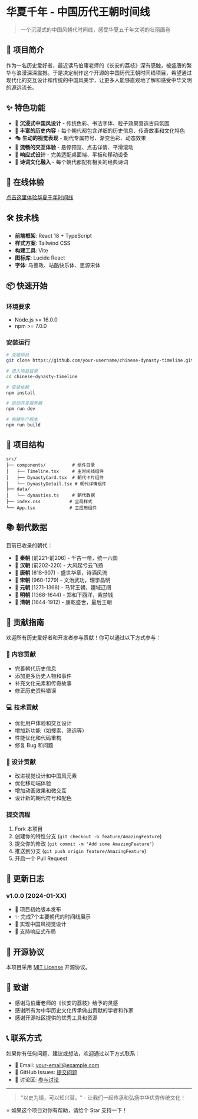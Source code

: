 # 华夏千年 - 中国历代王朝时间线

> 一个沉浸式的中国风朝代时间线，感受华夏五千年文明的壮丽画卷

## 🌟 项目简介

作为一名历史爱好者，最近读马伯庸老师的《长安的荔枝》深有感触，被盛唐的繁华与浪漫深深震撼。于是决定制作这个开源的中国历代王朝时间线项目，希望通过现代化的交互设计和传统的中国风美学，让更多人能够直观地了解和感受中华文明的源远流长。

## ✨ 特色功能

- 🎨 **沉浸式中国风设计** - 传统色彩、书法字体、粒子效果营造古典氛围
- 📜 **丰富的历史内容** - 每个朝代都包含详细的历史信息、传奇故事和文化特色
- 🎭 **生动的视觉表现** - 朝代专属符号、渐变色彩、动态效果
- 💫 **流畅的交互体验** - 悬停预览、点击详情、平滑滚动
- 📱 **响应式设计** - 完美适配桌面端、平板和移动设备
- 🎵 **诗词文化融入** - 每个朝代都配有相关的经典诗词

## 🚀 在线体验

[点击这里体验华夏千年时间线](https://your-demo-link.com)

## 🛠️ 技术栈

- **前端框架**: React 18 + TypeScript
- **样式方案**: Tailwind CSS
- **构建工具**: Vite
- **图标库**: Lucide React
- **字体**: 马善政、站酷快乐体、思源宋体

## 📦 快速开始

### 环境要求

- Node.js >= 16.0.0
- npm >= 7.0.0

### 安装运行

```bash
# 克隆项目
git clone https://github.com/your-username/chinese-dynasty-timeline.git

# 进入项目目录
cd chinese-dynasty-timeline

# 安装依赖
npm install

# 启动开发服务器
npm run dev

# 构建生产版本
npm run build
```

## 🎯 项目结构

```
src/
├── components/          # 组件目录
│   ├── Timeline.tsx     # 主时间线组件
│   ├── DynastyCard.tsx  # 朝代卡片组件
│   └── DynastyDetail.tsx # 朝代详情组件
├── data/
│   └── dynasties.ts     # 朝代数据
├── index.css           # 全局样式
└── App.tsx             # 主应用组件
```

## 📚 朝代数据

目前已收录的朝代：
- 🐉 **秦朝** (前221-前206) - 千古一帝，统一六国
- 🏮 **汉朝** (前202-220) - 大风起兮云飞扬
- 🌸 **唐朝** (618-907) - 盛世华章，诗酒风流
- 🎋 **宋朝** (960-1279) - 文治武功，理学昌明
- 🏹 **元朝** (1271-1368) - 马背王朝，疆域辽阔
- 🌅 **明朝** (1368-1644) - 郑和下西洋，紫禁城
- 🦅 **清朝** (1644-1912) - 康乾盛世，最后王朝

## 🤝 贡献指南

欢迎所有历史爱好者和开发者参与贡献！你可以通过以下方式参与：

### 📖 内容贡献
- 完善朝代历史信息
- 添加更多历史人物和事件
- 补充文化元素和传奇故事
- 修正历史资料错误

### 💻 技术贡献
- 优化用户体验和交互设计
- 增加新功能（如搜索、筛选等）
- 性能优化和代码重构
- 修复 Bug 和问题

### 🎨 设计贡献
- 改进视觉设计和中国风元素
- 优化移动端体验
- 增加动画效果和微交互
- 设计新的朝代符号和配色

### 提交流程

1. Fork 本项目
2. 创建你的特性分支 (`git checkout -b feature/AmazingFeature`)
3. 提交你的修改 (`git commit -m 'Add some AmazingFeature'`)
4. 推送到分支 (`git push origin feature/AmazingFeature`)
5. 开启一个 Pull Request

## 📝 更新日志

### v1.0.0 (2024-01-XX)
- 🎉 项目初始版本发布
- ✨ 完成7个主要朝代的时间线展示
- 🎨 实现中国风视觉设计
- 📱 支持响应式布局

## 📄 开源协议

本项目采用 [MIT License](LICENSE) 开源协议。

## 🙏 致谢

- 感谢马伯庸老师的《长安的荔枝》给予的灵感
- 感谢所有为中华历史文化传承做出贡献的学者和作家
- 感谢开源社区提供的优秀工具和资源

## 📞 联系方式

如果你有任何问题、建议或想法，欢迎通过以下方式联系：

- 📧 Email: your-email@example.com
- 🐙 GitHub Issues: [提交问题](https://github.com/your-username/chinese-dynasty-timeline/issues)
- 💬 讨论区: [参与讨论](https://github.com/your-username/chinese-dynasty-timeline/discussions)

---

> "以史为镜，可以知兴替。" - 让我们一起传承和弘扬中华优秀传统文化！

⭐ 如果这个项目对你有帮助，请给个 Star 支持一下！